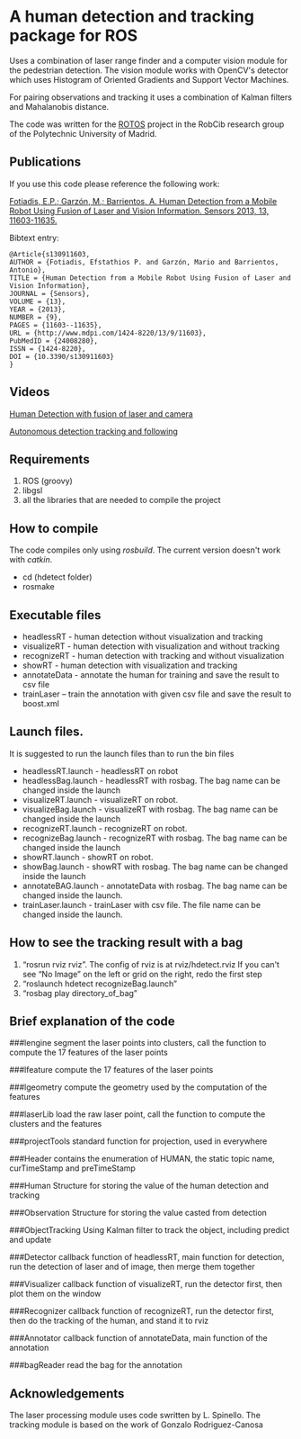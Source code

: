 A human detection and tracking package for ROS
=======

Uses a combination of laser range finder and a computer vision module for the pedestrian detection. The vision module works with OpenCV's detector which uses Histogram of Oriented Gradients and Support Vector Machines.

For pairing observations and tracking it uses a combination of Kalman filters and Mahalanobis distance.

The code was written for the [ROTOS](http://robcib.etsii.upm.es/index.php/en/projects-28/rotos) project in the RobCib research group of the Polytechnic University of Madrid.

## Publications

If you use this code please reference the following work:

[Fotiadis, E.P.; Garzón, M.; Barrientos, A.	Human Detection from a Mobile Robot Using Fusion of Laser and Vision Information. Sensors 2013, 13, 11603-11635.](http://www.mdpi.com/1424-8220/13/9/11603)

Bibtext entry:

```
@Article{s130911603,
AUTHOR = {Fotiadis, Efstathios P. and Garzón, Mario and Barrientos, Antonio},
TITLE = {Human Detection from a Mobile Robot Using Fusion of Laser and Vision Information},
JOURNAL = {Sensors},
VOLUME = {13},
YEAR = {2013},
NUMBER = {9},
PAGES = {11603--11635},
URL = {http://www.mdpi.com/1424-8220/13/9/11603},
PubMedID = {24008280},
ISSN = {1424-8220},
DOI = {10.3390/s130911603}
}
```

## Videos

[Human Detection with fusion of laser and camera](http://youtu.be/W84ERQ0LYjM)

[Autonomous detection tracking and following](http://youtu.be/W2lz9WmkjB0)

## Requirements
 1. ROS (groovy)
 2. libgsl
 3. all the libraries that are needed to compile the project
 
## How to compile

The code compiles only using *rosbuild*. The current version doesn't work with *catkin*.

* cd (hdetect folder)
* rosmake

## Executable files

* headlessRT - human detection without visualization and tracking
* visualizeRT - human detection with visualization and without tracking
* recognizeRT - human detection with tracking and without visualization
* showRT - human detection with visualization and tracking
* annotateData - annotate the human for training and save the result to csv file
* trainLaser – train the annotation with given csv file and save the result to boost.xml

## Launch files. 

It is suggested to run the launch files than to run the bin files

* headlessRT.launch - headlessRT on robot
* headlessBag.launch - headlessRT with rosbag. The bag name can be changed inside the launch
* visualizeRT.launch - visualizeRT on robot.
* visualizeBag.launch - visualizeRT with rosbag. The bag name can be changed inside the launch
* recognizeRT.launch - recognizeRT on robot.
* recognizeBag.launch - recognizeRT with rosbag. The bag name can be changed inside the launch
* showRT.launch - showRT on robot.
* showBag.launch - showRT with rosbag. The bag name can be changed inside the launch
* annotateBAG.launch - annotateData with rosbag. The bag name can be changed inside the launch.
* trainLaser.launch - trainLaser with csv file. The file name can be changed inside the launch.


##  How to see the tracking result with a bag
 1) “rosrun rviz rviz”. The config of rviz is at rviz/hdetect.rviz
If you can't see “No Image” on the left or grid on the right, redo the first step
 2) “roslaunch hdetect recognizeBag.launch”
 3) “rosbag play directory_of_bag”

## Brief explanation of the code

###lengine
segment the laser points into clusters, call the function to compute the 17 features of the laser points

###lfeature
compute the 17 features of the laser points

###lgeometry
compute the geometry used by the computation of the features

###laserLib
load the raw laser point, call the function to compute the clusters and the features

###projectTools
standard function for projection, used in everywhere

###Header
contains the enumeration of HUMAN, the static topic name, curTimeStamp and preTimeStamp


###Human
Structure for storing the value of the human detection and tracking


###Observation
Structure for storing the value casted from detection

###ObjectTracking
Using Kalman filter to track the object, including predict and update

###Detector
callback function of headlessRT, main function for detection, run the detection of laser and of image, then merge them together

###Visualizer
callback function of visualizeRT, run the detector first, then plot them on the window

###Recognizer
callback function of recognizeRT, run the detector first, then do the tracking of the human, and stand it to rviz

###Annotator
callback function of annotateData, main function of the annotation

###bagReader
read the bag for the annotation 
 
## Acknowledgements

The laser processing module uses code swritten by L. Spinello.  The tracking module is based on the work of Gonzalo Rodriguez-Canosa
